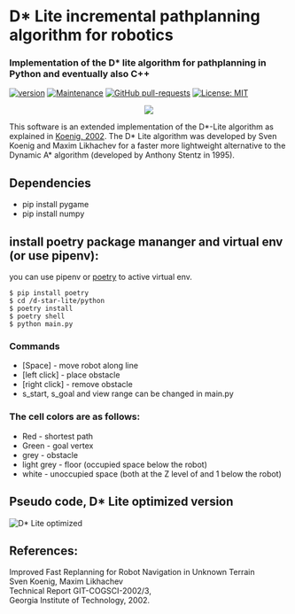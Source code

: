 # D* Lite incremental pathplanning algorithm for robotics
### Implementation of the D* lite algorithm for pathplanning in Python and eventually also C++
[![version](https://img.shields.io/badge/version-1.0.1-blue)](https://github.com/JaredRosenbaum/3D-Dstar-lite-pathplanner/releases/)
[![Maintenance](https://img.shields.io/badge/Maintained%3F-yes-green.svg)](https://github.com/JaredRosenbaum/3D-Dstar-lite-pathplanner/graphs/commit-activity)
[![GitHub pull-requests](https://img.shields.io/github/issues-pr/Sollimann/d-star-lite.svg)](https://github.com/JaredRosenbaum/3D-Dstar-lite-pathplanner/pulls)
[![License: MIT](https://img.shields.io/badge/License-MIT-yellow.svg)](https://opensource.org/licenses/MIT)


<p align="center">
  <img src="https://github.com/Sollimann/Dstar-lite-pathplanner/blob/master/docs/Dstar.gif">
</p>


This software is an extended implementation of the D*-Lite algorithm as explained in [Koenig, 2002](http://idm-lab.org/bib/abstracts/papers/aaai02b.pdf). The D* Lite algorithm was developed by Sven Koenig and Maxim Likhachev for a faster more lightweight alternative to the Dynamic A* algorithm (developed by Anthony Stentz in 1995). 

## Dependencies
* pip install pygame
* pip install numpy

## install poetry package mananger and virtual env (or use pipenv):
you can use pipenv or [poetry](https://www.pythoncheatsheet.org/blog/python-projects-with-poetry-and-vscode-part-1/) to active virtual env.
```
$ pip install poetry
$ cd /d-star-lite/python
$ poetry install
$ poetry shell
$ python main.py
```

### Commands
* [Space] - move robot along line
* [left click] - place obstacle
* [right click] - remove obstacle
* s_start, s_goal and view range can be changed in main.py

### The cell colors are as follows:
* Red - shortest path
* Green - goal vertex
* grey - obstacle
* light grey - floor (occupied space below the robot)
* white - unoccupied space (both at the Z level of and 1 below the robot)


## Pseudo code, D* Lite optimized version
![D* Lite optimized](docs/pseudocode.png)

## References:
Improved Fast Replanning for Robot Navigation in Unknown Terrain<br>
Sven Koenig, Maxim Likhachev<br>
Technical Report GIT-COGSCI-2002/3,<br>
Georgia Institute of Technology, 2002.

